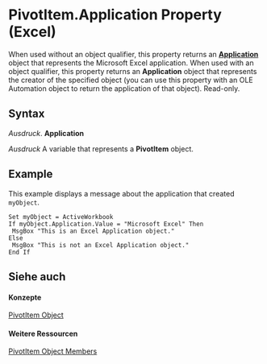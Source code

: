 
# PivotItem.Application Property (Excel)

When used without an object qualifier, this property returns an  **[Application](19b73597-5cf9-4f56-8227-b5211f657f6f.md)** object that represents the Microsoft Excel application. When used with an object qualifier, this property returns an **Application** object that represents the creator of the specified object (you can use this property with an OLE Automation object to return the application of that object). Read-only.


## Syntax

 _Ausdruck_. **Application**

 _Ausdruck_ A variable that represents a **PivotItem** object.


## Example

This example displays a message about the application that created  `myObject`.


```
Set myObject = ActiveWorkbook 
If myObject.Application.Value = "Microsoft Excel" Then 
 MsgBox "This is an Excel Application object." 
Else 
 MsgBox "This is not an Excel Application object." 
End If
```


## Siehe auch


#### Konzepte


[PivotItem Object](5829a1d9-0924-9ce8-1120-229e4595285a.md)
#### Weitere Ressourcen


[PivotItem Object Members](http://msdn.microsoft.com/library/dde86683-8c89-2484-cdd0-8c3db0c06f45%28Office.15%29.aspx)